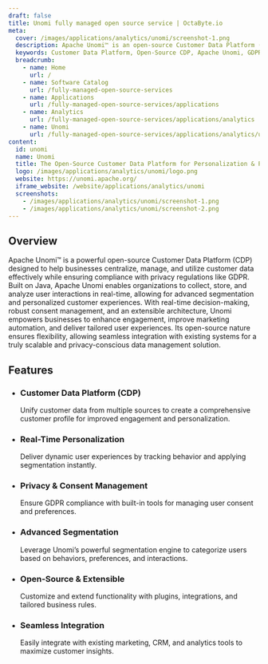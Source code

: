 ```yaml
---
draft: false
title: Unomi fully managed open source service | OctaByte.io
meta:
  cover: /images/applications/analytics/unomi/screenshot-1.png
  description: Apache Unomi™ is an open-source Customer Data Platform (CDP) that enables real-time personalization, user segmentation, and privacy-compliant data management.
  keywords: Customer Data Platform, Open-Source CDP, Apache Unomi, GDPR Compliance, Real-Time Personalization, Customer Segmentation, Privacy Management, Marketing Automation, Data Analytics, User Consent Management
  breadcrumb:
    - name: Home
      url: /
    - name: Software Catalog
      url: /fully-managed-open-source-services
    - name: Applications
      url: /fully-managed-open-source-services/applications
    - name: Analytics
      url: /fully-managed-open-source-services/applications/analytics
    - name: Unomi
      url: /fully-managed-open-source-services/applications/analytics/unomi
content:
  id: unomi
  name: Unomi
  title: The Open-Source Customer Data Platform for Personalization & Privacy
  logo: /images/applications/analytics/unomi/logo.png
  website: https://unomi.apache.org/
  iframe_website: /website/applications/analytics/unomi
  screenshots:
    - /images/applications/analytics/unomi/screenshot-1.png
    - /images/applications/analytics/unomi/screenshot-2.png
---
```


## Overview

Apache Unomi™ is a powerful open-source Customer Data Platform (CDP) designed to help businesses centralize, manage, and utilize customer data effectively while ensuring compliance with privacy regulations like GDPR. Built on Java, Apache Unomi enables organizations to collect, store, and analyze user interactions in real-time, allowing for advanced segmentation and personalized customer experiences. With real-time decision-making, robust consent management, and an extensible architecture, Unomi empowers businesses to enhance engagement, improve marketing automation, and deliver tailored user experiences. Its open-source nature ensures flexibility, allowing seamless integration with existing systems for a truly scalable and privacy-conscious data management solution.

## Features

- ### Customer Data Platform (CDP)

  Unify customer data from multiple sources to create a comprehensive customer profile for improved engagement and personalization.

- ### Real-Time Personalization

  Deliver dynamic user experiences by tracking behavior and applying segmentation instantly.

- ### Privacy & Consent Management

  Ensure GDPR compliance with built-in tools for managing user consent and preferences.

- ### Advanced Segmentation

  Leverage Unomi’s powerful segmentation engine to categorize users based on behaviors, preferences, and interactions.

- ### Open-Source & Extensible

  Customize and extend functionality with plugins, integrations, and tailored business rules.

- ### Seamless Integration

  Easily integrate with existing marketing, CRM, and analytics tools to maximize customer insights.
